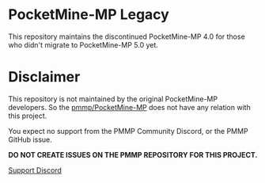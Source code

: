 # PocketMine-MP Legacy
This repository maintains the discontinued PocketMine-MP 4.0 for those who didn't migrate to PocketMine-MP 5.0 yet.

# Disclaimer
This repository is not maintained by the original PocketMine-MP developers. So the [pmmp/PocketMine-MP](https://github.com/pmmp/PocketMine-MP) does not have any relation with this project.

You expect no support from the PMMP Community Discord, or the PMMP GitHub issue.

**DO NOT CREATE ISSUES ON THE PMMP REPOSITORY FOR THIS PROJECT.**

[Support Discord](https://discord.gg/KQVR3UUCv4)